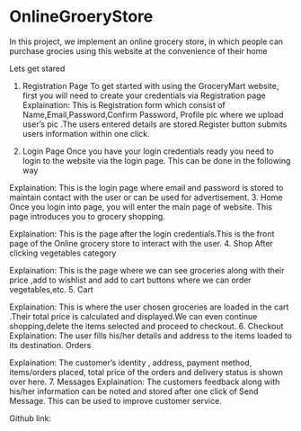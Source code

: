# OnlineGroeryStore
In this project, we implement an online grocery store, in which people can purchase grocies using this website at the convenience of their home

Lets get stared
1. Registration Page
To get started with using the GroceryMart website, first you will need to create your credentials via Registration page
Explaination: This is Registration form which consist of Name,Email,Password,Confirm Password, Profile pic where we upload user’s pic .The users entered details are stored.Register button submits users information within one click.

2. Login Page
Once you have your login credentials ready you need to login to the website via the login page.
This can be done in the following way

Explaination:
This is the login page where email and password is stored to maintain contact with the user or can be used for advertisement.
3. Home
Once you login into page, you will enter the main page of website. This page introduces you to grocery shopping.

Explaination: This is the page after the login credentials.This is the front page of the Online grocery store to interact with the user.
4. Shop
After clicking vegetables category

Explaination: This is the page where we can see groceries along with their price
,add to wishlist and add to cart buttons where we can order vegetables,etc.
5. Cart

Explaination: This is where the user chosen groceries are loaded in the cart
.Their total price is calculated and displayed.We can even continue shopping,delete the items selected and proceed to checkout.
6. Checkout
Explaination:
The user fills his/her details and address to the items loaded to its destination.
Orders

Explaination: The customer’s identity , address, payment method, items/orders placed, total price of the orders and delivery status is shown over here.
7. Messages
Explaination: The customers feedback along with his/her information can be noted and stored after one click of Send Message. This can be used to improve customer service.
 
 Github link:
